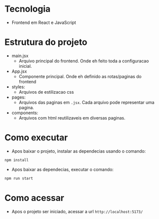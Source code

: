 # Tecnologia

- Frontend em React e JavaScript

# Estrutura do projeto

- main.jsx
  - Arquivo principal do frontend. Onde eh feito toda a configuracao inicial.
- App.jsx
  - Componente principal. Onde eh definido as rotas/paginas do frontend
- styles:
  - Arquivos de estilizacao css
- pages:
  - Arquivos das paginas em `.jsx`. Cada arquivo pode representar uma pagina.
- components:
  - Arquivos com html reutilizaveis em diversas paginas.

# Como executar

- Apos baixar o projeto, instalar as dependecias usando o comando:

```bash
npm install
```

- Apos baixar as dependecias, executar o comando:

```bash
npm run start
```

# Como acessar

- Apos o projeto ser iniciado, acessar a url `http://localhost:5173/`
